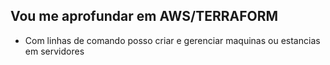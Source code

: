 ## Vou me aprofundar em AWS/TERRAFORM

* Com linhas de comando posso criar e gerenciar maquinas ou estancias em servidores
